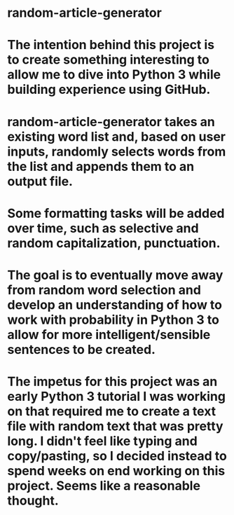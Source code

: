 # random-article-generator
# The intention behind this project is to create something interesting to allow me to dive into Python 3 while building experience using GitHub.
# random-article-generator takes an existing word list and, based on user inputs, randomly selects words from the list and appends them to an output file. 
# Some formatting tasks will be added over time, such as selective and random capitalization, punctuation.
# The goal is to eventually move away from random word selection and develop an understanding of how to work with probability in Python 3 to allow for more intelligent/sensible sentences to be created.
# The impetus for this project was an early Python 3 tutorial I was working on that required me to create a text file with random text that was pretty long. I didn't feel like typing and copy/pasting, so I decided instead to spend weeks on end working on this project. Seems like a reasonable thought.
